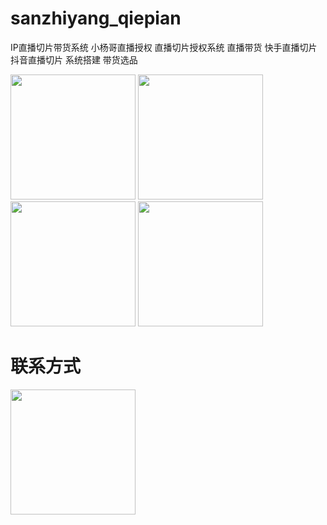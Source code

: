 # sanzhiyang_qiepian
IP直播切片带货系统 小杨哥直播授权 直播切片授权系统 直播带货 快手直播切片 抖音直播切片  系统搭建 带货选品

<img src="https://img.mybei.cn/WX20220711-222036.png"  width="200px"/>

<img src="https://img.mybei.cn/WX20220711-222027.png"  width="200px"/>


<img src="https://img.mybei.cn/WX20220711-222015.png"  width="200px"/>


<img src="https://img.mybei.cn/WX20220711-221959.png"  width="200px"/>


# 联系方式

<img src="https://img.mybei.cn/WX20220711-222626%402x.png"  width="200px"/>
